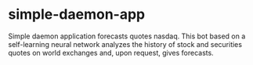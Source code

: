 # simple-daemon-app
 Simple daemon application forecasts quotes nasdaq. This bot based on a self-learning neural network analyzes the history of stock and securities quotes on world exchanges and, upon request, gives forecasts.
